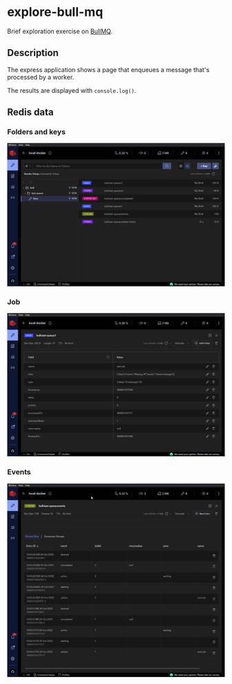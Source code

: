 # explore-bull-mq

Brief exploration exercise on [BullMQ](https://docs.bullmq.io/).

## Description

The express application shows a page that enqueues a message that's processed by a worker.

The results are displayed with `console.log()`.

## Redis data

### Folders and keys

![](images/redis-data.png)

### Job

![](images/queue-job.png)

### Events

![](images/queue-events.png)
